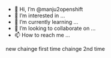 - 👋 Hi, I’m @manju2openshift
- 👀 I’m interested in ...
- 🌱 I’m currently learning ...
- 💞️ I’m looking to collaborate on ...
- 📫 How to reach me ...

<!---
manju2openshift/manju2openshift is a ✨ special ✨ repository because its `README.md` (this file) appears on your GitHub profile.
You can click the Preview link to take a look at your changes.
--->


new chainge first time 
chainge 2nd time 
